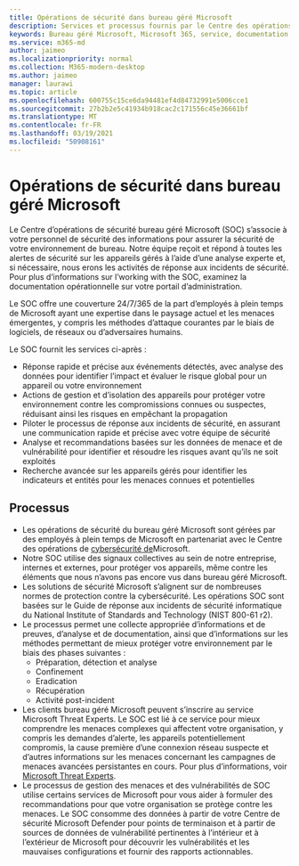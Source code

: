 ```yaml
---
title: Opérations de sécurité dans bureau géré Microsoft
description: Services et processus fournis par le Centre des opérations de sécurité
keywords: Bureau géré Microsoft, Microsoft 365, service, documentation
ms.service: m365-md
author: jaimeo
ms.localizationpriority: normal
ms.collection: M365-modern-desktop
ms.author: jaimeo
manager: laurawi
ms.topic: article
ms.openlocfilehash: 600755c15ce6da94481ef4d84732991e5006cce1
ms.sourcegitcommit: 27b2b2e5c41934b918cac2c171556c45e36661bf
ms.translationtype: MT
ms.contentlocale: fr-FR
ms.lasthandoff: 03/19/2021
ms.locfileid: "50908161"
---
```

# <a name="security-operations-in-microsoft-managed-desktop"></a>Opérations de sécurité dans bureau géré Microsoft

Le Centre d’opérations de sécurité bureau géré Microsoft (SOC) s’associe à votre personnel de sécurité des informations pour assurer la sécurité de votre environnement de bureau. Notre équipe reçoit et répond à toutes les alertes de sécurité sur les appareils gérés à l’aide d’une analyse experte et, si nécessaire, nous erons les activités de réponse aux incidents de sécurité. Pour plus d’informations sur l’working with the SOC, examinez la documentation opérationnelle sur votre portail d’administration.

Le SOC offre une couverture 24/7/365 de la part d’employés à plein temps de Microsoft ayant une expertise dans le paysage actuel et les menaces émergentes, y compris les méthodes d’attaque courantes par le biais de logiciels, de réseaux ou d’adversaires humains.

Le SOC fournit les services ci-après :
- Réponse rapide et précise aux événements détectés, avec analyse des données pour identifier l’impact et évaluer le risque global pour un appareil ou votre environnement
- Actions de gestion et d’isolation des appareils pour protéger votre environnement contre les compromissions connues ou suspectes, réduisant ainsi les risques en empêchant la propagation
- Piloter le processus de réponse aux incidents de sécurité, en assurant une communication rapide et précise avec votre équipe de sécurité
- Analyse et recommandations basées sur les données de menace et de vulnérabilité pour identifier et résoudre les risques avant qu’ils ne soit exploités
- Recherche avancée sur les appareils gérés pour identifier les indicateurs et entités pour les menaces connues et potentielles

## <a name="processes"></a>Processus

- Les opérations de sécurité du bureau géré Microsoft sont gérées par des employés à plein temps de Microsoft en partenariat avec le Centre des opérations de [cybersécurité de](https://www.microsoft.com/msrc/cdoc)Microsoft. 
- Notre SOC utilise des signaux collectives au sein de notre entreprise, internes et externes, pour protéger vos appareils, même contre les éléments que nous n’avons pas encore vus dans bureau géré Microsoft.
- Les solutions de sécurité Microsoft s’alignent sur de nombreuses normes de protection contre la cybersécurité. Les opérations SOC sont basées sur le Guide de réponse aux incidents de sécurité informatique du National Institute of Standards and Technology (NIST 800-61 r2).
- Le processus permet une collecte appropriée d’informations et de preuves, d’analyse et de documentation, ainsi que d’informations sur les méthodes permettant de mieux protéger votre environnement par le biais des phases suivantes :
    - Préparation, détection et analyse
    - Confinement
    - Eradication
    - Récupération
    - Activité post-incident
- Les clients bureau géré Microsoft peuvent s’inscrire au service Microsoft Threat Experts. Le SOC est lié à ce service pour mieux comprendre les menaces complexes qui affectent votre organisation, y compris les demandes d’alerte, les appareils potentiellement compromis, la cause première d’une connexion réseau suspecte et d’autres informations sur les menaces concernant les campagnes de menaces avancées persistantes en cours. Pour plus d’informations, voir [Microsoft Threat Experts](/windows/security/threat-protection/microsoft-defender-atp/microsoft-threat-experts).
- Le processus de gestion des menaces et des vulnérabilités de SOC utilise certains services de Microsoft pour vous aider à formuler des recommandations pour que votre organisation se protège contre les menaces. Le SOC consomme des données à partir de votre Centre de sécurité Microsoft Defender pour points de terminaison et à partir de sources de données de vulnérabilité pertinentes à l’intérieur et à l’extérieur de Microsoft pour découvrir les vulnérabilités et les mauvaises configurations et fournir des rapports actionnables.